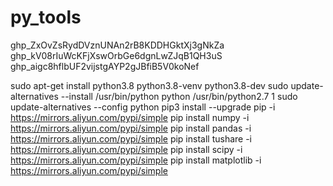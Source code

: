 # py_tools
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
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
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

sudo apt-get install python3.8 python3.8-venv python3.8-dev
sudo update-alternatives --install /usr/bin/python python /usr/bin/python2.7 1
sudo update-alternatives --config python
pip3 install --upgrade pip -i https://mirrors.aliyun.com/pypi/simple
pip install numpy -i https://mirrors.aliyun.com/pypi/simple
pip install pandas -i https://mirrors.aliyun.com/pypi/simple
pip install tushare -i https://mirrors.aliyun.com/pypi/simple
pip install scipy -i https://mirrors.aliyun.com/pypi/simple
pip install matplotlib -i https://mirrors.aliyun.com/pypi/simple
